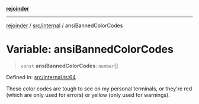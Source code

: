 [**rejoinder**](../../../README.md)

***

[rejoinder](../../../README.md) / [src/internal](../README.md) / ansiBannedColorCodes

# Variable: ansiBannedColorCodes

> `const` **ansiBannedColorCodes**: `number`[]

Defined in: [src/internal.ts:64](https://github.com/Xunnamius/rejoinder/blob/4c31d61cc2d97962fe915faa47504a4378c59057/src/internal.ts#L64)

These color codes are tough to see on my personal terminals, or they're red (which are only used for errors) or yellow (only used for warnings).
